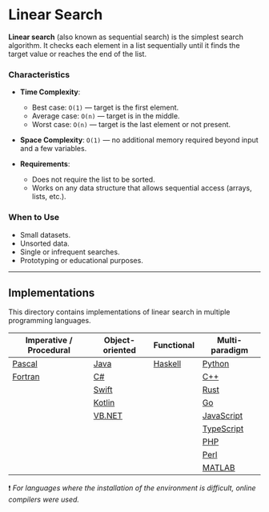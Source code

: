 # Linear Search

**Linear search** (also known as sequential search) is the simplest search algorithm. It checks each element in a list sequentially until it finds the target value or reaches the end of the list.

### Characteristics

- **Time Complexity**:  
  - Best case: `O(1)` — target is the first element.  
  - Average case: `O(n)` — target is in the middle.  
  - Worst case: `O(n)` — target is the last element or not present.

- **Space Complexity**: `O(1)` — no additional memory required beyond input and a few variables.

- **Requirements**:  
  - Does not require the list to be sorted.  
  - Works on any data structure that allows sequential access (arrays, lists, etc.).

### When to Use

- Small datasets.
- Unsorted data.
- Single or infrequent searches.
- Prototyping or educational purposes.

---

## Implementations

This directory contains implementations of linear search in multiple programming languages.

| Imperative / Procedural     | Object-oriented          | Functional       | Multi-paradigm        |
|-----------------------------|--------------------------|------------------|-----------------------|
| [Pascal](linear-search/pascal/)       | [Java](linear-search/java/)            | [Haskell](linear-search/haskell/)     | [Python](linear-search/python/)         |
| [Fortran](linear-search/fortran/)     | [C#](Linear_search/C#/linear_search.cs)            |                  | [C++](Linear_search/C++/linear_search.cpp)               |
|                             | [Swift](linear-search/swift/)          |                  | [Rust](linear-search/rust/)             |
|                             | [Kotlin](linear-search/kotlin/)        |                  | [Go](linear-search/go/)                 |
|                             | [VB.NET](linear-search/vbnet/)         |                  | [JavaScript](linear-search/javascript/) |
|                             |                          |                  | [TypeScript](linear-search/typescript/) |
|                             |                          |                  | [PHP](linear-search/php/)               |
|                             |                          |                  | [Perl](linear-search/perl/)             |
|                             |                          |                  | [MATLAB](linear-search/matlab/)         |

 ❗ *For languages where the installation of the environment is difficult, online compilers were used.*
